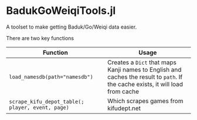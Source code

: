 # BadukGoWeiqiTools.jl

A toolset to make getting Baduk/Go/Weiqi data easier.

There are two key functions

| Function | Usage |
| -------- | ----- |
| `load_namesdb(path="namesdb")` |  Creates a `Dict` that maps Kanji names to English and caches the result to `path`. If the cache exists, it will load from cache  |
| `scrape_kifu_depot_table(; player, event, page)` | Which scrapes games from kifudept.net  |
